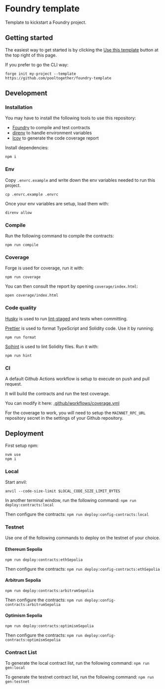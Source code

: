 # Foundry template

Template to kickstart a Foundry project.

## Getting started

The easiest way to get started is by clicking the [Use this template](https://github.com/pooltogether/foundry-template/generate) button at the top right of this page.

If you prefer to go the CLI way:

```
forge init my-project --template https://github.com/pooltogether/foundry-template
```

## Development

### Installation

You may have to install the following tools to use this repository:

- [Foundry](https://github.com/foundry-rs/foundry) to compile and test contracts
- [direnv](https://direnv.net/) to handle environment variables
- [lcov](https://github.com/linux-test-project/lcov) to generate the code coverage report

Install dependencies:

```
npm i
```

### Env

Copy `.envrc.example` and write down the env variables needed to run this project.

```
cp .envrc.example .envrc
```

Once your env variables are setup, load them with:

```
direnv allow
```

### Compile

Run the following command to compile the contracts:

```
npm run compile
```

### Coverage

Forge is used for coverage, run it with:

```
npm run coverage
```

You can then consult the report by opening `coverage/index.html`:

```
open coverage/index.html
```

### Code quality

[Husky](https://typicode.github.io/husky/#/) is used to run [lint-staged](https://github.com/okonet/lint-staged) and tests when committing.

[Prettier](https://prettier.io) is used to format TypeScript and Solidity code. Use it by running:

```
npm run format
```

[Solhint](https://protofire.github.io/solhint/) is used to lint Solidity files. Run it with:

```
npm run hint
```

### CI

A default Github Actions workflow is setup to execute on push and pull request.

It will build the contracts and run the test coverage.

You can modify it here: [.github/workflows/coverage.yml](.github/workflows/coverage.yml)

For the coverage to work, you will need to setup the `MAINNET_RPC_URL` repository secret in the settings of your Github repository.

## Deployment

First setup npm:

```
nvm use
npm i
```

### Local

Start anvil:

```
anvil --code-size-limit $LOCAL_CODE_SIZE_LIMIT_BYTES
```

In another terminal window, run the following command: `npm run deploy:contracts:local`

Then configure the contracts: `npm run deploy:config-contracts:local`

### Testnet

Use one of the following commands to deploy on the testnet of your choice.

#### Ethereum Sepolia

`npm run deploy:contracts:ethSepolia`

Then configure the contracts: `npm run deploy:config-contracts:ethSepolia`

#### Arbitrum Sepolia

`npm run deploy:contracts:arbitrumSepolia`

Then configure the contracts: `npm run deploy:config-contracts:arbitrumSepolia`

#### Optimism Sepolia

`npm run deploy:contracts:optimismSepolia`

Then configure the contracts: `npm run deploy:config-contracts:optimismSepolia`

### Contract List

To generate the local contract list, run the following command: `npm run gen:local`

To generate the testnet contract list, run the following command: `npm run gen:testnet`
